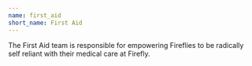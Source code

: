 ```yaml
---
name: first_aid
short_name: First Aid
---
```


The First Aid team is responsible for empowering Fireflies to be radically self reliant with their medical care at Firefly.
